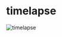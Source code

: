 # timelapse
![timelapse](https://cronitor.io/badges/sJ6G5g/production/FM5M23koUzKVbL2X_YncJ4DALOs.svg)
